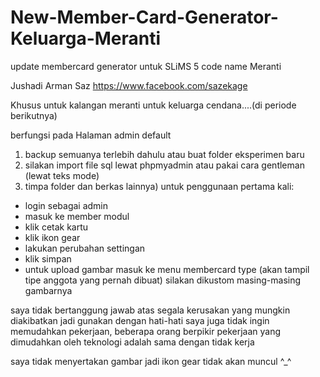 New-Member-Card-Generator-Keluarga-Meranti
==========================================

update membercard generator untuk SLiMS 5 code name Meranti

Jushadi Arman Saz
https://www.facebook.com/sazekage

Khusus untuk kalangan meranti
untuk keluarga cendana....(di periode berikutnya)

berfungsi pada Halaman admin default


1. backup semuanya terlebih dahulu atau buat folder eksperimen baru
2. silakan import file sql lewat phpmyadmin atau pakai cara gentleman (lewat teks mode)
3. timpa folder dan berkas lainnya)
untuk penggunaan pertama kali:
- login sebagai admin
- masuk ke member modul
- klik cetak kartu
- klik ikon gear
- lakukan perubahan settingan
- klik simpan
- untuk upload gambar masuk ke menu membercard type (akan tampil tipe anggota yang pernah dibuat) silakan dikustom masing-masing gambarnya

saya tidak bertanggung jawab atas segala kerusakan yang mungkin diakibatkan jadi gunakan dengan hati-hati 
saya juga tidak ingin memudahkan pekerjaan, beberapa orang berpikir pekerjaan yang dimudahkan oleh teknologi adalah sama dengan tidak kerja

saya tidak menyertakan gambar jadi ikon gear tidak akan muncul ^_^
